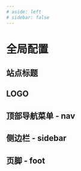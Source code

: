 ```yaml
---
# aside: left
# sidebar: false
---
```



# 全局配置

## 站点标题

## LOGO

## 顶部导航菜单 - nav

## 侧边栏 - sidebar




## 页脚 - foot




<style>
    .red{
        color: red
    }
</style>

